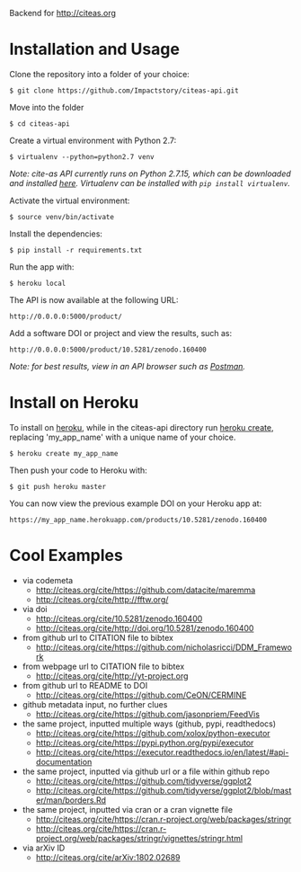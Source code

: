 Backend for http://citeas.org

Installation and Usage
=====================

Clone the repository into a folder of your choice:

`$ git clone https://github.com/Impactstory/citeas-api.git`

Move into the folder

`$ cd citeas-api`

Create a virtual environment with Python 2.7:

`$ virtualenv --python=python2.7 venv`

_Note: cite-as API currently runs on Python 2.7.15, which can be downloaded and installed [here](https://www.python.org/downloads/). Virtualenv can be installed with `pip install virtualenv`._

Activate the virtual environment:

`$ source venv/bin/activate`

Install the dependencies:

`$ pip install -r requirements.txt`

Run the app with:

`$ heroku local`

The API is now available at the following URL:

`http://0.0.0.0:5000/product/`

Add a software DOI or project and view the results, such as:

`http://0.0.0.0:5000/product/10.5281/zenodo.160400`

_Note: for best results, view in an API browser such as [Postman](https://www.getpostman.com/)._

Install on Heroku
=================

To install on [heroku](https://www.heroku.com/), while in the citeas-api directory run [heroku create](https://devcenter.heroku.com/articles/creating-apps), replacing 'my_app_name' with a unique name of your choice.

`$ heroku create my_app_name`

Then push your code to Heroku with:

`$ git push heroku master`

You can now view the previous example DOI on your Heroku app at:

`https://my_app_name.herokuapp.com/products/10.5281/zenodo.160400`

Cool Examples
=============

- via codemeta
  - http://citeas.org/cite/https://github.com/datacite/maremma
  - http://citeas.org/cite/http://fftw.org/
- via doi
  - http://citeas.org/cite/10.5281/zenodo.160400
  - http://citeas.org/cite/http://doi.org/10.5281/zenodo.160400
- from github url to CITATION file to bibtex
  - http://citeas.org/cite/https://github.com/nicholasricci/DDM_Framework
- from webpage url to CITATION file to bibtex
  - http://citeas.org/cite/http://yt-project.org
- from github url to README to DOI
  - http://citeas.org/cite/https://github.com/CeON/CERMINE
- github metadata input, no further clues
  - http://citeas.org/cite/https://github.com/jasonpriem/FeedVis
- the same project, inputted multiple ways (github, pypi, readthedocs)
  - http://citeas.org/cite/https://github.com/xolox/python-executor
  - http://citeas.org/cite/https://pypi.python.org/pypi/executor
  - http://citeas.org/cite/https://executor.readthedocs.io/en/latest/#api-documentation
- the same project, inputted via github url or a file within github repo
  - http://citeas.org/cite/https://github.com/tidyverse/ggplot2
  - http://citeas.org/cite/https://github.com/tidyverse/ggplot2/blob/master/man/borders.Rd
- the same project, inputted via cran or a cran vignette file 
  - http://citeas.org/cite/https://cran.r-project.org/web/packages/stringr
  - http://citeas.org/cite/https://cran.r-project.org/web/packages/stringr/vignettes/stringr.html
- via arXiv ID
  - http://citeas.org/cite/arXiv:1802.02689